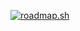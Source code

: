 [![roadmap.sh](https://api.roadmap.sh/v1-badge/wide/647375fac4ec366ad5b0410c?variant=dark&roadmaps=react-native%2Csoftware-architect)](https://roadmap.sh)
<!--
**mdaneshjoo/mdaneshjoo** is a ✨ _special_ ✨ repository because its `README.md` (this file) appears on your GitHub profile.

Here are some ideas to get you started:

- 🔭 I’m currently working on ...
- 🌱 I’m currently learning ...
- 👯 I’m looking to collaborate on ...
- 🤔 I’m looking for help with ...
- 💬 Ask me about ...
- 📫 How to reach me: ...
- 😄 Pronouns: ...
- ⚡ Fun fact: ...
-->
